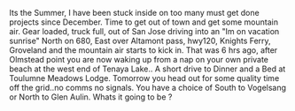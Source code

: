 Its the Summer, I have been stuck inside on too many must get done projects since December.
Time to get out of town and get some mountain air.
Gear loaded, truck full, out of San Jose driving into an "Im on vacation sunrise"
North on 680, East over Altamont pass, hwy120, Knights Ferry, Groveland and the mountain air starts
to kick in.
That was 6 hrs ago, after Olmstead point you are now waking up from a nap on your own private beach
at the west end of Tenaya Lake..
A short drive to Dinner and a Bed at Toulumne Meadows Lodge.
Tomorrow you head out for some quality time off the grid..no comms no signals.
You have a choice of South to Vogelsang or North to Glen Aulin.
Whats it going to be ?

